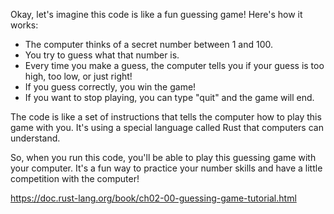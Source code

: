 Okay, let's imagine this code is like a fun guessing game! Here's how it works:

- The computer thinks of a secret number between 1 and 100.
- You try to guess what that number is.
- Every time you make a guess, the computer tells you if your guess is too high, too low, or just right!
- If you guess correctly, you win the game!
- If you want to stop playing, you can type "quit" and the game will end.

The code is like a set of instructions that tells the computer how to play this game with you. It's using a special language called Rust that computers can understand.

So, when you run this code, you'll be able to play this guessing game with your computer. It's a fun way to practice your number skills and have a little competition with the computer!

https://doc.rust-lang.org/book/ch02-00-guessing-game-tutorial.html
